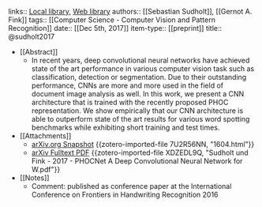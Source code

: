 links:: [Local library](zotero://select/groups/2386895/items/C74MARRX), [Web library](https://www.zotero.org/groups/2386895/items/C74MARRX)
authors:: [[Sebastian Sudholt]], [[Gernot A. Fink]]
tags:: [[Computer Science - Computer Vision and Pattern Recognition]]
date:: [[Dec 5th, 2017]]
item-type:: [[preprint]]
title:: @sudholt2017

- [[Abstract]]
	- In recent years, deep convolutional neural networks have achieved state of the art performance in various computer vision task such as classification, detection or segmentation. Due to their outstanding performance, CNNs are more and more used in the field of document image analysis as well. In this work, we present a CNN architecture that is trained with the recently proposed PHOC representation. We show empirically that our CNN architecture is able to outperform state of the art results for various word spotting benchmarks while exhibiting short training and test times.
- [[Attachments]]
	- [arXiv.org Snapshot](https://arxiv.org/abs/1604.00187) {{zotero-imported-file 7U2R56NN, "1604.html"}}
	- [arXiv Fulltext PDF](https://arxiv.org/pdf/1604.00187.pdf) {{zotero-imported-file XDZEDL9Q, "Sudholt und Fink - 2017 - PHOCNet A Deep Convolutional Neural Network for W.pdf"}}
- [[Notes]]
	- Comment: published as conference paper at the International Conference on Frontiers in Handwriting Recognition 2016